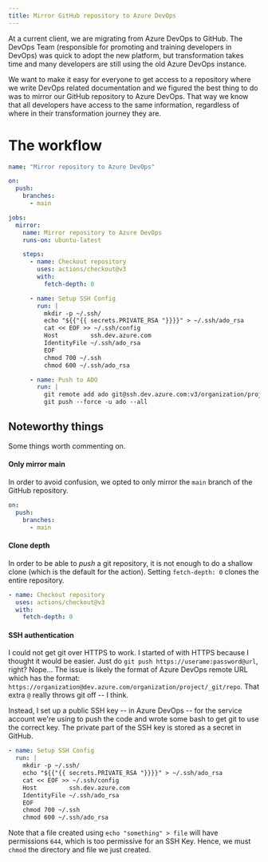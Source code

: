 ```yaml
---
title: Mirror GitHub repository to Azure DevOps
---
```


At a current client, we are migrating from Azure DevOps to GitHub.
The DevOps Team (responsible for promoting and training developers in DevOps) was quick to adopt the new platform,
but transformation takes time and many developers are still using the old Azure DevOps instance.

We want to make it easy for everyone to get access to a repository where we write DevOps related documentation and we
figured the best thing to do was to mirror our GitHub repository to Azure DevOps.
That way we know that all developers have access to the same information, regardless of where in their transformation
journey they are.


# The workflow

```yaml
name: "Mirror repository to Azure DevOps"

on:
  push:
    branches:
      - main

jobs:
  mirror:
    name: Mirror repository to Azure DevOps
    runs-on: ubuntu-latest

    steps:
      - name: Checkout repository
        uses: actions/checkout@v3
        with:
          fetch-depth: 0

      - name: Setup SSH Config
        run: |
          mkdir -p ~/.ssh/
          echo "${{"{{ secrets.PRIVATE_RSA "}}}}" > ~/.ssh/ado_rsa
          cat << EOF >> ~/.ssh/config
          Host         ssh.dev.azure.com
          IdentityFile ~/.ssh/ado_rsa
          EOF
          chmod 700 ~/.ssh
          chmod 600 ~/.ssh/ado_rsa

      - name: Push to ADO
        run: |
          git remote add ado git@ssh.dev.azure.com:v3/organization/project/repo
          git push --force -u ado --all
```

## Noteworthy things

Some things worth commenting on.

#### Only mirror main

In order to avoid confusion, we opted to only mirror the `main` branch of the GitHub repository.

```yaml
on:
  push:
    branches:
      - main
```


#### Clone depth

In order to be able to _push_ a git repository, it is not enough to do a shallow clone (which is the default for the
action).
Setting `fetch-depth: 0` clones the entire repository.

```yaml
- name: Checkout repository
  uses: actions/checkout@v3
  with:
    fetch-depth: 0
```

#### SSH authentication

I could not get git over HTTPS to work.
I started of with HTTPS because I thought it would be easier.
Just do `git push https://userame:password@url`, right?
Nope...
The issue is likely the format of Azure DevOps remote URL which has the format: `https://organization@dev.azure.com/organization/project/_git/repo`.
That extra `@` really throws git off -- I think.

Instead, I set up a public SSH key -- in Azure DevOps -- for the service account we're using to push the code and wrote
some bash to get git to use the correct key.
The private part of the SSH key is stored as a secret in GitHub.

```yaml
- name: Setup SSH Config
  run: |
    mkdir -p ~/.ssh/
    echo "${{"{{ secrets.PRIVATE_RSA "}}}}" > ~/.ssh/ado_rsa
    cat << EOF >> ~/.ssh/config
    Host         ssh.dev.azure.com
    IdentityFile ~/.ssh/ado_rsa
    EOF
    chmod 700 ~/.ssh
    chmod 600 ~/.ssh/ado_rsa
```

Note that a file created using `echo "something" > file` will have permissions `644`, which is too permissive for an
SSH Key.
Hence, we must `chmod` the directory and file we just created.